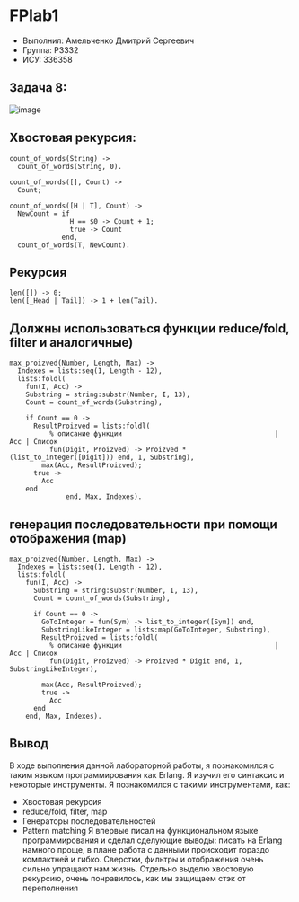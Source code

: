 # FPlab1
- Выполнил: Амельченко Дмитрий Сергеевич
- Группа: P3332
- ИСУ: 336358
## Задача 8:
![image](https://github.com/user-attachments/assets/cf23b0c0-d27a-4e00-987b-4cadec38df18)

## Хвостовая рекурсия:
```
count_of_words(String) ->
  count_of_words(String, 0).

count_of_words([], Count) ->
  Count;

count_of_words([H | T], Count) ->
  NewCount = if
               H == $0 -> Count + 1;
               true -> Count
             end,
  count_of_words(T, NewCount).
```

## Рекурсия
```
len([]) -> 0;
len([_Head | Tail]) -> 1 + len(Tail).
```
## Должны использоваться функции reduce/fold, filter и аналогичные)
```
max_proizved(Number, Length, Max) ->
  Indexes = lists:seq(1, Length - 12),
  lists:foldl(
    fun(I, Acc) ->
    Substring = string:substr(Number, I, 13),
    Count = count_of_words(Substring),

    if Count == 0 ->
      ResultProizved = lists:foldl(
          % описание функции                                      | Acc | Список
          fun(Digit, Proizved) -> Proizved * (list_to_integer([Digit])) end, 1, Substring),
        max(Acc, ResultProizved);
      true ->
        Acc
    end
              end, Max, Indexes).
```

## генерация последовательности при помощи отображения (map)
```
max_proizved(Number, Length, Max) ->
  Indexes = lists:seq(1, Length - 12),
  lists:foldl(
    fun(I, Acc) ->
      Substring = string:substr(Number, I, 13),
      Count = count_of_words(Substring),

      if Count == 0 ->
        GoToInteger = fun(Sym) -> list_to_integer([Sym]) end,
        SubstringLikeInteger = lists:map(GoToInteger, Substring),
        ResultProizved = lists:foldl(
          % описание функции                                      | Acc | Список
          fun(Digit, Proizved) -> Proizved * Digit end, 1, SubstringLikeInteger),

        max(Acc, ResultProizved);
        true ->
          Acc
      end
    end, Max, Indexes).
```

## Вывод
В ходе выполнения данной лабораторной работы, я познакомился с таким языком программирования как Erlang. Я изучил его синтаксис и некоторые инструменты.
Я познакомился с такими инструментами, как:
- Хвостовая рекурсия
- reduce/fold, filter, map
- Генераторы последовательностей
- Pattern matching
Я впервые писал на функциональном языке программирования и сделал сделующие выводы: писать на Erlang намного проще, в плане работа с данными происходит гораздо компактней и гибко.
Сверстки, фильтры и отображения очень сильно упращают нам жизнь. Отдельно выделю хвостовую рекурсию, очень понравилось, как мы защищаем стэк от переполнения
